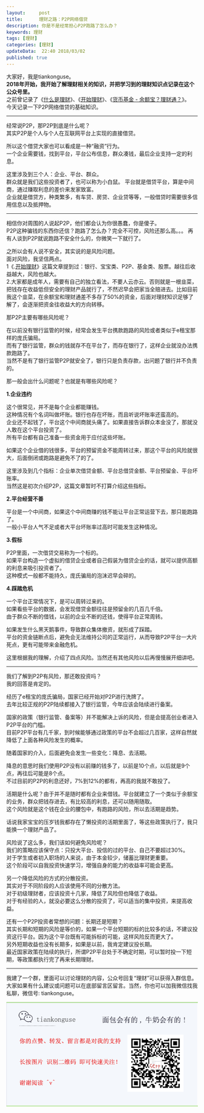```yaml
---   
layout:     post  
title:      理财之路：P2P网络借贷
description: 你是不是经常担心P2P跑路了怎么办？  
keywords: 理财  
tags: [理财]  
categories: [理财]  
updateData:  22:40 2018/03/02
published: true  
---  
```

 
大家好，我是tiankonguse。  
**2018年开始，我开始了解理财相关的知识，并把学习到的理财知识点记录在这个公众号里。**  
之前曾记录了《[什么是理财](http://mp.weixin.qq.com/s/jghH-D6CC_mGEFkkNnvC3A)》、《[开始理财](https://mp.weixin.qq.com/s/1ZHyd_FAOsqTbAJqWgntLg)》、《[货币基金 - 余额宝？理财通？](http://mp.weixin.qq.com/s/Nc-qiTOzYVg_tpG21j4AZQ)》。  
今天记录一下P2P网络借贷的基础知识。  
 
***

经常说P2P，那P2P到底是什么呢？  
其实P2P是个人与个人在互联网平台上实现的直接借贷。  


所以这个借贷大家也可以看成是一种“融资”行为。  
一个企业需要钱，找到平台，平台公布信息，群众凑钱，最后企业支持一定的利息。  


这里涉及到三个人：企业、平台、群众。  
群众就是我们这些投资者了，也可以称为小白鼠。
平台就是借贷平台，算是中间商，通过赚取利息的差价来发家致富。    
企业就是借贷方，种类繁多，有车贷、房贷、企业贷等等，一般借贷时需要很多信用信息以及抵押物。  



***  

相信你对周围的人说起P2P，他们都会认为你很愚蠢，你是傻子。  
P2P这种骗钱的东西你还信？跑路了怎么办？完全不可控，风险还那么高。。。 
再有人谈到P2P就说跑路不安全什么的，你微笑一下就行了。  


之所以会有人说不安全，其实说的是风险问题。  
面对风险，我坚信两点。  
1《.[开始理财](https://mp.weixin.qq.com/s/1ZHyd_FAOsqTbAJqWgntLg)》这篇文章提到过：银行、宝宝类、P2P、基金类、股票。越往后收益越大，风险也越大。  
2.大家都是成年人，需要有自己的独立看法，不要人云亦云。否则就是一根韭菜，把钱存在收益低但安全的理财产品就行了，不然迟早会把家当全赔进去。比如目前我这个韭菜，在余额宝和理财通差不多存了50%的资金，后面对理财知识足够了解了，会逐渐把资金往收益大的方向转移。    


那P2P主要有哪些风险呢？  


在以前没有银行监管的时候，经常会发生平台携款跑路的风险或者类似于e租宝那样的庞氏骗局。  
而有了银行监管，群众的钱就存不在平台了，而存在银行了，这样企业就没办法携款跑路了。  
当然不是有了银行监管P2P就安全了，银行只是负责存款，出问题了银行并不负责的。  


那一般会出什么问题呢？也就是有哪些风险呢？  


**1.企业违约**   

这个很常见，并不是每个企业都能赚钱。  
这种情况有个名词叫做坏账。银行也存在坏账，而且听说坏账率还蛮高的。  
企业还不起钱了，平台这个中间商就头痛了。如果直接告诉群众本金没了，那就没人敢在这个平台投资了。  
所有平台都有自己准备一些资金用于应付这些坏账。  


如果这个企业借的钱很多，平台的预留资金不能周转过来，那这个平台的风险就很大，后面倒闭或跑路是避免不了的了。


这里涉及到几个指标：企业单次借贷金额、平台总借贷金额、平台预留金、平台坏账率。  
当然这是初次介绍P2P，这篇文章暂时不打算介绍这些指标。  


**2.平台经营不善**  

平台是一个中间商，如果这个中间商赚的钱不能让平台正常运营下去，那只能跑路了。  
一般小平台人气不足或者大平台坏账率过高时可能发生这种情况。  


**3.假标**  

P2P里面，一次借贷交易称为一个标的。  
如果平台构造一个虚拟的借贷企业或者自己假装为借贷企业的话，就可以提供高额的利息来吸引投资者了。  
这种模式一般都不能持久，庞氏骗局的泡沫迟早会碎的。  


**4.踩踏危机**  

一个平台正常情况下，是可以周转过来的。  
如果看些平台的数据，会发现借贷金额往往是预留金的几百几千倍。  
由于群众不断的借钱，以前的企业不断的还钱，使得平台正常周转。  


如果发生什么黑天鹅事件，导致群众集体撤资，就形成了踩踏。  
平台的资金链断点后，避免会无法维持公司的正常运行，从而导致P2P平台一大片死点，更有可能带来金融危机。  


这里根据我的理解，介绍了四点风险。当然还有其他风险以后再慢慢展开细讲吧。  



***

我们了解到P2P有风险，那还敢投资吗？  
我的回答是肯定的。   


经历了e租宝的庞氏骗局，国家已经开始对P2P进行洗牌了。  
去年比较正规的P2P陆续都接入了银行监管，今年应该会陆续进行备案。  


国家的政策（银行监管、备案等）并不能解决上诉的风险，但是会提高创业者进入P2P平台的门槛。    
目前P2P平台有几千家，到时候能够通过政策的平台不会超过几百家，这样自然就降低了上面各种风险发生的概率。  


随着国家的介入，后面避免会发生一些变化：降息、去活期。  


降息的意思时我们使用P2P没有以前赚的钱多了，以前是10个点，以后就是9个点，再往后可能是8个点。  
不过目前的P2P的利息还好，7%到12%的都有，再高的我就不敢投了。  


活期是什么呢？由于并不是随时都有企业来借钱。平台就建立了一个类似于余额宝的业务，群众把钱存进去，有比较高的利息，还可以随用随取。  
这个风险就是这个钱在企业的腰包中，有跑路的风险，所以去活期是趋势。  


话说我家宝宝的压岁钱我都存在了懒投资的活期里面了，等这些政策执行了，我只能换一个理财产品了。  


风险说了这么多，我们该如何避免风险呢？  
我们的策略应该保守点：只投大平台、投信的过的平台、自己不要超过30%。  
对于学生或者初入职场的人来说，由于本金较少，储蓄比理财更重要。  
这个阶段可以自我投资快速学习，增强自身的能力的收益率可能会更高。  


另一个降低风险的方式的分散投资。  
其实对于不同阶段的人应该使用不同的分散方法。  
对于初级理财者，应该投资十几家，降低了风险但也降低了收益。  
对于有经验的人，就没必要这么分散的投资了，可以适当的集中投资，来提高收益。  


还有一个P2P投资者常想的问题：长期还是短期？  
其实长期和短期的风险是等价的，如果一个平台短期的标的比较多的话，不建议投资这行平台。因为这个平台既有可能拆标的可能，这样风险反而更大了。  
另外短期收益也没有长期多，如果是以前，我肯定建议投长期。  
最近国家政策在陆续的执行，所谓P2P平台处于不确定时期，可以暂时投一下短期，等政策都执行完了再来长期理财。  


***


我建了一个群，里面可以讨论理财的内容，公众号回复“理财”可以获得入群信息。 
大家如果有什么建议或问题可以在底部留言区留言。当然，你也可以加我微信找我私聊，微信号: tiankonguse。  

![](/images/tiankonguse-support.png)  


